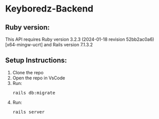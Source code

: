 # Keyboredz-Backend

## Ruby version:

This API requires Ruby version 3.2.3 (2024-01-18 revision 52bb2ac0a6) [x64-mingw-ucrt] and Rails version 7.1.3.2

## Setup Instructions:

1. Clone the repo
2. Open the repo in VsCode
3. Run: <pre>rails db:migrate</pre>
4. Run: <pre>rails server</pre>
